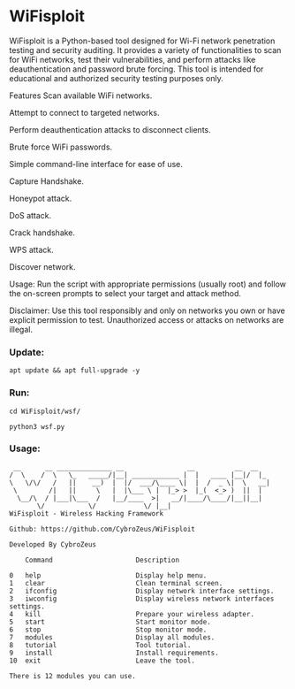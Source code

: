 # WiFisploit
WiFisploit is a Python-based tool designed for Wi-Fi network penetration testing and security auditing. It provides a variety of functionalities to scan for WiFi networks, test their vulnerabilities, and perform attacks like deauthentication and password brute forcing. This tool is intended for educational and authorized security testing purposes only.

Features
Scan available WiFi networks.

Attempt to connect to targeted networks.

Perform deauthentication attacks to disconnect clients.

Brute force WiFi passwords.

Simple command-line interface for ease of use.

Capture Handshake.

Honeypot attack.

DoS attack.

Crack handshake.

WPS attack.

Discover network.

Usage:
Run the script with appropriate permissions (usually root) and follow the on-screen prompts to select your target and attack method.

Disclaimer: Use this tool responsibly and only on networks you own or have explicit permission to test. Unauthorized access or attacks on networks are illegal.

### Update:
```
apt update && apt full-upgrade -y
```
### Run:
```
cd WiFisploit/wsf/
```
```
python3 wsf.py
```
### Usage:
```
 __      __ ______________ __                __          __  __
/  \    /  \   \_   _____/|__| ____________ |  |   ____ |__|/  |_
\   \/\/   /   ||    __)  |  |/  ___/\____ \|  |  /  _ \|  \   __|
 \        /|   ||     \   |  |\___ \ |  |_> >  |_(  <_> )  ||  |
  \__/\  / |___|\___  /   |__/____  >|   __/|____/\____/|__||__|
       \/           \/            \/ |__|
WiFisploit - Wireless Hacking Framework

Github: https://github.com/CybroZeus/WiFisploit

Developed By CybroZeus

    Command                     Description

0   help                        Display help menu.
1   clear                       Clean terminal screen.
2   ifconfig                    Display network interface settings.
3   iwconfig                    Display wireless network interfaces settings.
4   kill                        Prepare your wireless adapter.
5   start                       Start monitor mode.
6   stop                        Stop monitor mode.
7   modules                     Display all modules.
8   tutorial                    Tool tutorial.
9   install                     Install requirements.
10  exit                        Leave the tool.

There is 12 modules you can use.
```